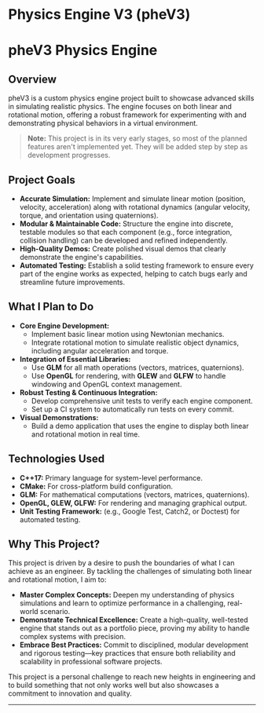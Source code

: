 # Physics Engine V3 (pheV3)

# pheV3 Physics Engine

## Overview

pheV3 is a custom physics engine project built to showcase advanced skills in
simulating realistic physics. The engine focuses on both linear and rotational 
motion, offering a robust framework for experimenting with and demonstrating 
physical behaviors in a virtual environment.

> **Note:** This project is in its very early stages, so most of the planned 
features aren't implemented yet. They will be added step by step as development 
progresses.

## Project Goals

- **Accurate Simulation:** Implement and simulate linear motion 
(position, velocity, acceleration) along with rotational dynamics 
(angular velocity, torque, and orientation using quaternions).
- **Modular & Maintainable Code:** Structure the engine into discrete, testable
modules so that each component (e.g., force integration, collision handling) 
can be developed and refined independently.
- **High-Quality Demos:** Create polished visual demos that clearly demonstrate
the engine's capabilities.
- **Automated Testing:** Establish a solid testing framework to ensure every 
part of the engine works as expected, helping to catch bugs early and 
streamline future improvements.

## What I Plan to Do

- **Core Engine Development:**  
  - Implement basic linear motion using Newtonian mechanics.  
  - Integrate rotational motion to simulate realistic object dynamics, 
  including angular acceleration and torque.
- **Integration of Essential Libraries:**  
  - Use **GLM** for all math operations (vectors, matrices, quaternions).  
  - Use **OpenGL** for rendering, with **GLEW** and **GLFW** to handle 
  windowing and OpenGL context management.
- **Robust Testing & Continuous Integration:**  
  - Develop comprehensive unit tests to verify each engine component.
  - Set up a CI system to automatically run tests on every commit.
- **Visual Demonstrations:**  
  - Build a demo application that uses the engine to display both linear and 
  rotational motion in real time.

## Technologies Used

- **C++17:** Primary language for system-level performance.
- **CMake:** For cross-platform build configuration.
- **GLM:** For mathematical computations (vectors, matrices, quaternions).
- **OpenGL, GLEW, GLFW:** For rendering and managing graphical output.
- **Unit Testing Framework:** (e.g., Google Test, Catch2, or Doctest) for 
automated testing.

## Why This Project?

This project is driven by a desire to push the boundaries of what I can achieve
as an engineer. By tackling the challenges of simulating both linear and 
rotational motion, I aim to:

- **Master Complex Concepts:** Deepen my understanding of physics simulations
and learn to optimize performance in a challenging, real-world scenario.
- **Demonstrate Technical Excellence:** Create a high-quality, well-tested
engine that stands out as a portfolio piece, proving my ability to handle 
complex systems with precision.
- **Embrace Best Practices:** Commit to disciplined, modular development and
rigorous testing—key practices that ensure both reliability and scalability in
professional software projects.

This project is a personal challenge to reach new heights in engineering and to 
build something that not only works well but also showcases a commitment to 
innovation and quality.

---

